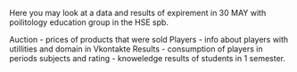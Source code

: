 Here you may look at a data and results of expirement in 30 MAY with poilitology education group in the HSE spb. 


Auction - prices of products that were sold
Players - info about players with utillities and domain in Vkontakte
Results - consumption of players in periods
subjects and rating - knoweledge results of students in 1 semester.


